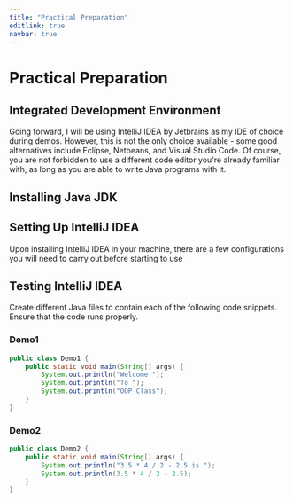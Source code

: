 ```yaml
---
title: "Practical Preparation"
editlink: true
navbar: true
---
```


# Practical Preparation

## Integrated Development Environment

Going forward, I will be using IntelliJ IDEA by Jetbrains as my IDE of choice during demos.
However, this is not the only choice available - some good alternatives include Eclipse, Netbeans, and Visual Studio Code.
Of course, you are not forbidden to use a different code editor you're already familiar with, as long as you are able to write Java programs with it.

## Installing Java JDK

## Setting Up IntelliJ IDEA

Upon installing IntelliJ IDEA in your machine, there are a few configurations you will need to carry out before starting to use

## Testing IntelliJ IDEA

Create different Java files to contain each of the following code snippets.
Ensure that the code runs properly.

### Demo1

```java
public class Demo1 {
	public static void main(String[] args) {
		System.out.println("Welcome ");
		System.out.println("To ");
		System.out.println("OOP Class");
	}
}
```

### Demo2

```java
public class Demo2 {
	public static void main(String[] args) {
		System.out.println("3.5 * 4 / 2 - 2.5 is ");
		System.out.println(3.5 * 4 / 2 - 2.5);
	}
}
```
